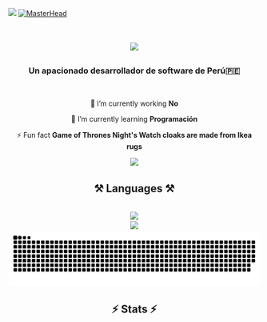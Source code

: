 [![](https://visitcount.itsvg.in/api?id=jeanchong15&icon=0&color=1)](https://visitcount.itsvg.in)
[![MasterHead](https://developers.giphy.com/branch/master/static/api-512d36c09662682717108a38bbb5c57d.gif)](https://rishavchanda.io)
<h1 align="center">
    <img src="https://readme-typing-svg.herokuapp.com/?font=Righteous&size=35&center=true&vCenter=true&width=500&height=70&duration=4000&lines=Hi+There!+👋;+I'm+Jean+Pierre+Chong!;" />

</h1>
<h3 align="center">Un apacionado desarrollador de software de Perú🇵🇪</h3>

<br/>

<div align="center">
 
 🔭 I’m currently working  **No**
 
 🌱 I’m currently learning **Programación**

 ⚡ Fun fact **Game of Thrones Night's Watch cloaks are made from Ikea rugs**
 
 </div>

 <div align="center">
  <a href="https://www.linkedin.com/in/jeanchong15" target="_blank">
    <img src="https://img.shields.io/badge/LinkedIn-0077B5?style=for-the-badge&logo=linkedin&logoColor=white" target="_blank" />
  </a>

<h2 align="center">⚒️ Languages ⚒️</h2>
<br/>
<div align="center">
    <img src="https://skillicons.dev/icons?i=,github,python,javascript,java" /><br>
    <img src="https://skillicons.dev/icons?i=,html,css,vscode" />
</div> 

</div>

<picture>
  <source media="(prefers-color-scheme: dark)" srcset="https://raw.githubusercontent.com/platane/platane/output/github-contribution-grid-snake-dark.svg">
  <source media="(prefers-color-scheme: light)" srcset="https://raw.githubusercontent.com/platane/platane/output/github-contribution-grid-snake.svg">
  <img alt="github contribution grid snake animation" src="https://raw.githubusercontent.com/platane/platane/output/github-contribution-grid-snake.svg">
</picture>

<h2 align="center">⚡ Stats ⚡</h2>
<br>
<div align=center>
    
</div>

